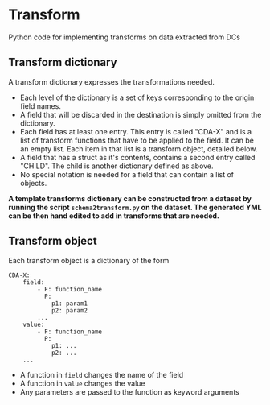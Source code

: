 # Transform
Python code for implementing transforms on data extracted from DCs

## Transform dictionary
A transform dictionary expresses the transformations needed.

- Each level of the dictionary is a set of keys corresponding to the origin
  field names.
- A field that will be discarded in the destination is simply omitted from the
  dictionary. 
- Each field has at least one entry. This entry is called "CDA-X" and is
  a list of transform functions that have to be applied to the field. It can be
  an empty list. Each item in that list is a transform object, detailed below.
- A field that has a struct as it's contents, contains a second entry called
  "CHILD". The child is another dictionary defined as above.
- No special notation is needed for a field that can contain a list of objects.

**A template transforms dictionary can be constructed from a dataset by running
the script `schema2transform.py` on the dataset. The generated YML can be then
hand edited to add in transforms that are needed.**

## Transform object

Each transform object is a dictionary of the form

```
CDA-X:
    field:
        - F: function_name
          P:
            p1: param1
            p2: param2
        ...
    value:
        - F: function_name
          P:
            p1: ...
            p2: ...
    ...
```

- A function in `field` changes the name of the field
- A function in `value` changes the value
- Any parameters are passed to the function as keyword arguments
